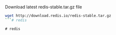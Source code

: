 Download latest redis-stable.tar.gz file

```sh
wget http://download.redis.io/redis-stable.tar.gz
```#   r e d i s  
 #   r e d i s  
 